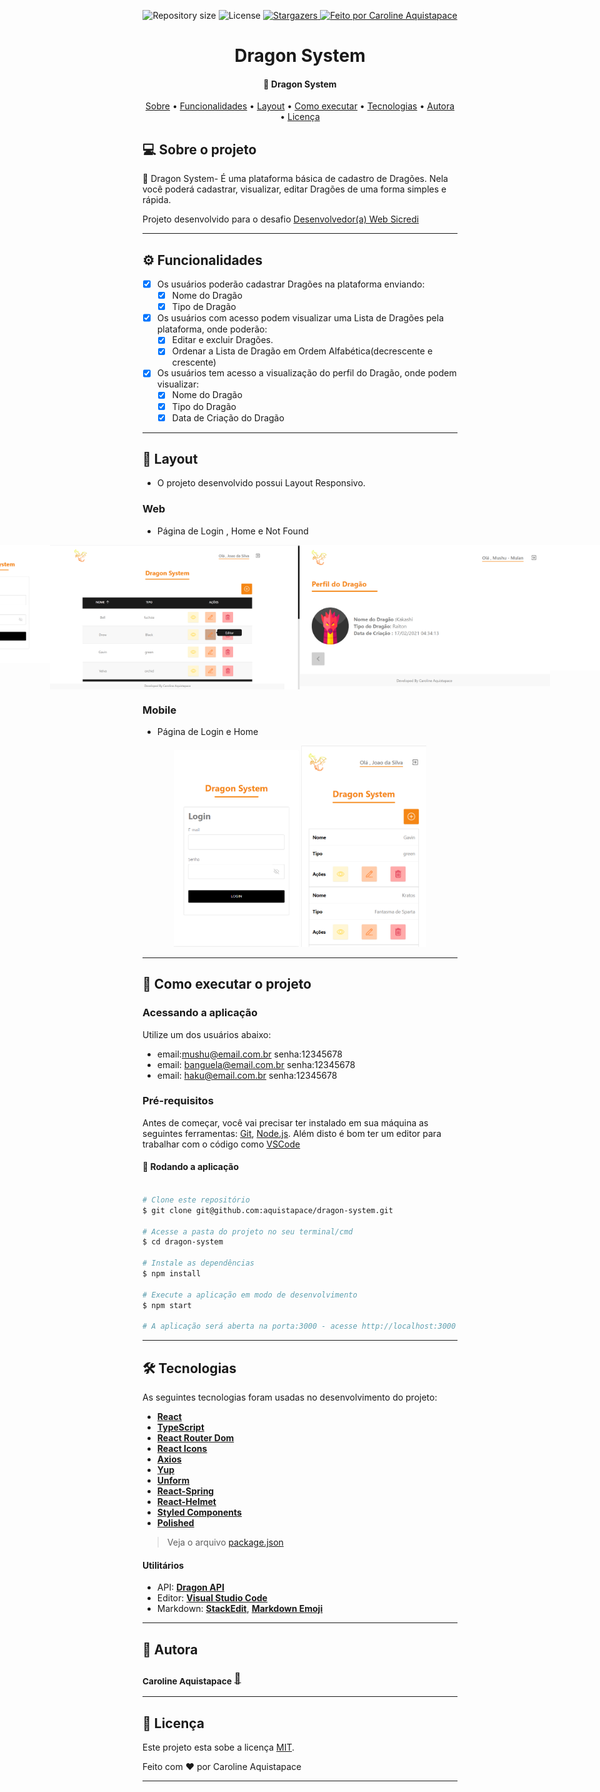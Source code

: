 

<p align="center">

  <img alt="Repository size" src="https://img.shields.io/github/repo-size/aquistapace/dragon-system">
    
   <img alt="License" src="https://img.shields.io/badge/license-MIT-brightgreen">
   
   <a href="https://github.com/aquistapace/dragon-system/stargazers">
    <img alt="Stargazers" src="https://img.shields.io/github/stars/aquistapace/dragon-system?style=social">
  </a>

  <a href="https://github.com/aquistapace">
    <img alt="Feito por Caroline Aquistapace" src="https://img.shields.io/badge/feito%20por-Caroline-Aquistapace%237519C1">
  </a>
  
  
 
</p>
<h1 align="center">
   Dragon System
</h1>

<h4 align="center"> 
	 🐲 Dragon System
</h4>

<p align="center">
 <a href="#-sobre-o-projeto">Sobre</a> •
 <a href="#-funcionalidades">Funcionalidades</a> •
 <a href="#-layout">Layout</a> • 
 <a href="#-como-executar-o-projeto">Como executar</a> • 
 <a href="#-tecnologias">Tecnologias</a> • 
 <a href="#-autora">Autora</a> • 
 <a href="#user-content--licença">Licença</a>
</p>


## 💻 Sobre o projeto

🐲 Dragon System- É uma plataforma básica de cadastro de Dragões. Nela você poderá cadastrar, visualizar, editar Dragões de uma forma simples e rápida.


Projeto desenvolvido para o desafio [Desenvolvedor(a) Web Sicredi](https://github.com/WoopSicredi/jobs/issues/6)

---
## ⚙️ Funcionalidades

- [x] Os usuários poderão cadastrar Dragões na plataforma enviando:
  - [x] Nome do Dragão
  - [x] Tipo de Dragão
  
- [x] Os usuários com acesso podem visualizar uma Lista de Dragões pela plataforma, onde poderão:
	- [x] Editar e excluir Dragões.
	- [x] Ordenar a Lista de Dragão em Ordem Alfabética(decrescente e crescente)
	
- [x] Os usuários tem acesso a visualização do perfil do Dragão, onde podem visualizar:  
  - [x] Nome do Dragão
  - [x] Tipo do Dragão
  - [x] Data de Criação do Dragão

---

## 🎨 Layout
- O projeto desenvolvido possui Layout Responsivo.
### Web
- Página de Login , Home e Not Found
<p align="center" style="display: flex; align-items: flex-start; justify-content: center;">
  <img alt="login" title="Página de Login" src="https://github.com/aquistapace/dragon-system/blob/main/src/assets/login.png" width="400px">

  <img alt="home" title="Pagina Home" src="https://github.com/aquistapace/dragon-system/blob/main/src/assets/home.png" width="400px">
  <img alt="notFound" title="Pagina Não Encontrada" src="https://github.com/aquistapace/dragon-system/blob/main/src/assets/perfil_dragao.PNG" width="400px">
  <img alt="notFound" title="Pagina Não Encontrada" src="https://github.com/aquistapace/dragon-system/blob/main/src/assets/page_not_found.png" width="400px">
</p>

### Mobile
- Página de Login e Home
<p align="center">

  <img alt="Mobile Home" title="Mobile Home" src="https://github.com/aquistapace/dragon-system/blob/main/src/assets/mobile_login.png" width="200px">
  <img alt="Mobile Login" title="Mobile Login" src="https://github.com/aquistapace/dragon-system/blob/main/src/assets/mobile_home.png" width="200px">
</p>


---
## 🚀 Como executar o projeto
### Acessando a aplicação
Utilize um dos usuários abaixo:
- email:mushu@email.com.br senha:12345678
- email: banguela@email.com.br  senha:12345678
 - email: haku@email.com.br    senha:12345678

### Pré-requisitos

Antes de começar, você vai precisar ter instalado em sua máquina as seguintes ferramentas:
[Git](https://git-scm.com), [Node.js](https://nodejs.org/en/). 
Além disto é bom ter um editor para trabalhar com o código como [VSCode](https://code.visualstudio.com/)



#### 🧭 Rodando a aplicação 

```bash

# Clone este repositório
$ git clone git@github.com:aquistapace/dragon-system.git

# Acesse a pasta do projeto no seu terminal/cmd
$ cd dragon-system

# Instale as dependências
$ npm install

# Execute a aplicação em modo de desenvolvimento
$ npm start

# A aplicação será aberta na porta:3000 - acesse http://localhost:3000

```
---

## 🛠 Tecnologias
As seguintes tecnologias foram usadas no desenvolvimento do projeto:
- **[React](https://reactjs.org/)**  
- **[TypeScript](https://www.typescriptlang.org/)**
-   **[React Router Dom](https://github.com/ReactTraining/react-router/tree/master/packages/react-router-dom)**
-   **[React Icons](https://react-icons.github.io/react-icons/)**
-   **[Axios](https://github.com/axios/axios)**
 -   **[Yup](https://github.com/jquense/yup)**
-   **[Unform](https://unform.dev/)**
-   **[React-Spring](https://www.react-spring.io/)**
 -   **[React-Helmet](https://github.com/nfl/react-helmet)**
 -   **[Styled Components](https://styled-components.com/)**
 - **[Polished](https://github.com/styled-components/polished)**


> Veja o arquivo  [package.json](https://github.com/aquistapace/dragon-system/blob/main/package.json)



#### **Utilitários**


-   API:  **[Dragon API](http://5c4b2a47aa8ee500142b4887.mockapi.io/api/v1/dragon)** 
-   Editor:  **[Visual Studio Code](https://code.visualstudio.com/)** 
-   Markdown:  **[StackEdit](https://stackedit.io/)**,  **[Markdown Emoji](https://gist.github.com/rxaviers/7360908)**


---
## 🦸 Autora

 ### <sub><b>Caroline Aquistapace</b></sub></a> <a href="https://github.com/aquistapace" title="Git Hub">🌸</a>
---

## 📝 Licença

Este projeto esta sobe a licença [MIT](./LICENSE).

Feito com ❤️ por Caroline Aquistapace

---


